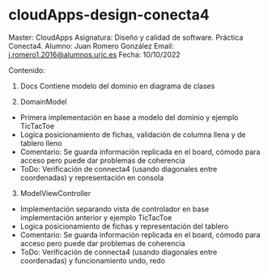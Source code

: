 # cloudApps-design-conecta4
Master: CloudApps
Asignatura: Diseño y calidad de software. Práctica Conecta4.
Alumno: Juan Romero González
Email: j.romero1.2016@alumnos.urjc.es
Fecha: 10/10/2022

Contenido:

1. Docs
Contiene modelo del dominio en diagrama de clases

2. DomainModel
- Primera implementación en base a modelo del dominio y ejemplo TicTacToe
- Logica posicionamiento de fichas, validación de columna llena y de tablero lleno
- Comentario: Se guarda información replicada en el board, cómodo para acceso pero puede dar problemas de coherencia
- ToDo: Verificación de connecta4 (usando diagonales entre coordenadas) y representación en consola


3. ModelViewController
- Implementación separando vista de controlador en base implementación anterior y ejemplo TicTacToe
- Logica posicionamiento de fichas y representación del tablero
- Comentario: Se guarda información replicada en el board, cómodo para acceso pero puede dar problemas de coherencia
- ToDo: Verificación de connecta4 (usando diagonales entre coordenadas) y funcionamiento undo, redo

